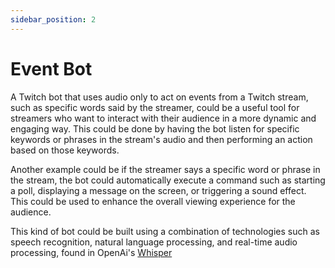 ```yaml
---
sidebar_position: 2
---
```


# Event Bot 
A Twitch bot that uses audio only to act on events from a Twitch stream, such as specific words said by the streamer, could be a useful tool for streamers who want to interact with their audience in a more dynamic and engaging way. This could be done by having the bot listen for specific keywords or phrases in the stream's audio and then performing an action based on those keywords.

Another example could be if the streamer says a specific word or phrase in the stream, the bot could automatically execute a command such as starting a poll, displaying a message on the screen, or triggering a sound effect. This could be used to enhance the overall viewing experience for the audience.

This kind of bot could be built using a combination of technologies such as speech recognition, natural language processing, and real-time audio processing, found in OpenAi's [Whisper](https://openai.com/blog/whisper/)